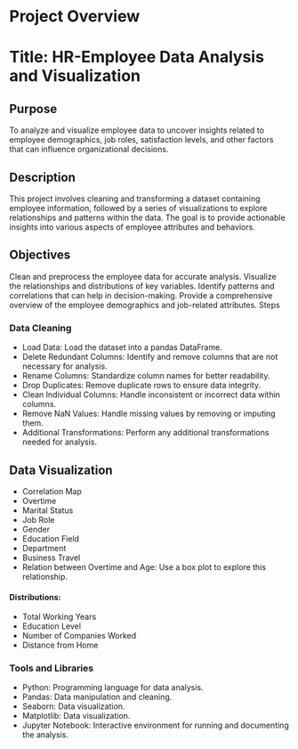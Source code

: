 # Project Overview
# Title: HR-Employee Data Analysis and Visualization

## Purpose
To analyze and visualize employee data to uncover insights related to employee demographics, job roles, satisfaction levels, and other factors that can influence organizational decisions.

## Description
This project involves cleaning and transforming a dataset containing employee information, followed by a series of visualizations to explore relationships and patterns within the data. The goal is to provide actionable insights into various aspects of employee attributes and behaviors.

## Objectives
Clean and preprocess the employee data for accurate analysis.
Visualize the relationships and distributions of key variables.
Identify patterns and correlations that can help in decision-making.
Provide a comprehensive overview of the employee demographics and job-related attributes.
Steps
### Data Cleaning
- Load Data: Load the dataset into a pandas DataFrame.
- Delete Redundant Columns: Identify and remove columns that are not necessary for analysis.
- Rename Columns: Standardize column names for better readability.
- Drop Duplicates: Remove duplicate rows to ensure data integrity.
- Clean Individual Columns: Handle inconsistent or incorrect data within columns.
- Remove NaN Values: Handle missing values by removing or imputing them.
- Additional Transformations: Perform any additional transformations needed for analysis.
## Data Visualization
- Correlation Map
- Overtime
- Marital Status
- Job Role
- Gender
- Education Field
- Department
- Business Travel
- Relation between Overtime and Age: Use a box plot to explore this relationship.
#### Distributions:
- Total Working Years
- Education Level
- Number of Companies Worked
- Distance from Home
### Tools and Libraries
- Python: Programming language for data analysis. 
- Pandas: Data manipulation and cleaning.
- Seaborn: Data visualization.
- Matplotlib: Data visualization.
- Jupyter Notebook: Interactive environment for running and documenting the analysis.
